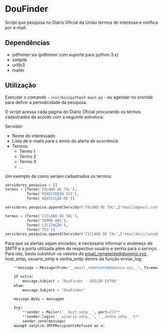 # DouFinder

Script que pesquisa no Diário Oficial da União termos de interesse e notifica por e-mail.

## Dependências

- pdfminer.six (pdfminer com suporte para python 3.x)
- smtplib
- urllib3
- mailer

## Utilização

Executar o comando - `/usr/bin/python3 main.py` - ou agendar no crontab para definir
a periodicidade da pesquisa.

O script acessa cada página do Diário Oficial procurando os termos cadastrados de acordo com a seguinte estrutura: 

Servidor:
- Nome do interessado 
- Lista de e-mails para o envio do alerta de ocorrência
- Termos:
  * Termo 1
  * Termo 2
  * Termo 3
  * ...  

Um exemplo de como seriam cadastrados os termos:

```python 
servidores_pesquisa = []
termos = [Termo('FULANO DE TAL'),
          Termo('MINISTERIO XYZ'),
          Termo('AQUISIÇÃO DE')]

servidores_pesquisa.append(Servidor('FULANO DE TAL',["email1@gmail.com", "email2@email.com"],termos))

termos = [Termo('CICLANO DE TAL'),
          Termo('TERMO ABC'),
          Termo('LICITAÇÃO'),
          Termo('TCU')]
servidores_pesquisa.append(Servidor('CICLANO DE TAL',["emaildociclano@dominio.com.br"],termos))
```

Para que os alertas sejam enviados, é necessário informar o endereço de SMTP e a porta utilizada além do respectivo usuário e senha para o serviço. Para isto, basta substituir os valores de email_remetente@dominio.xyz, host_smtp, usuario_smtp e senha_smtp dentro da função enviar_log:

```python
    **message = Message(From="__email_remetente@dominio.xyz__", To=emails_destino, charset="utf-8")**

    if extra:
        message.Subject = "DouFinder - EDIÇÃO EXTRA"
    else:
        message.Subject = "DouFinder"

    message.Body = mensagem

    try:
        **sender = Mailer('__host_smtp__', port=25)**
        **sender.login('__usuario_smtp__', '__senha_smtp__')**
        sender.send(message)
    except smtplib.SMTPRecipientsRefused as e:
```
